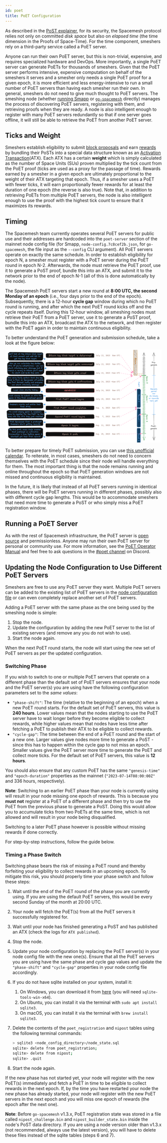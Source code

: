 ```yaml
---
id: poet
title: PoET Configuration
---
```


As described in the [PoST explainer](./../../../learn/poet.md), for its security, the Spacemesh protocol relies not only on committed _disk space_ but also on _elapsed time_ (the time dimension in the Proofs of Space-Time). For the time component, smeshers rely on a third-party service called a PoET server. 

Anyone can run their own PoET server, but this is non-trivial, expensive, and requires specialized hardware and DevOps. More importantly, a single PoET server can generate PoETs for thousands of smeshers. Given that the PoET server performs intensive, expensive computation on behalf of the smeshers it serves and a smesher only needs a single PoET proof for a given epoch, it is more efficient and less energy-intensive to run a small number of PoET servers than having each smesher run their own. In general, smeshers do not need to give much thought to PoET servers. The smeshing node (whether [running Smapp](../smeshing_basic/setup.md) or [`go-spacemesh`](../smeshing_adv/setup.md) directly) manages the process of discovering PoET servers, registering with them, and retrieving proofs when they are ready. A node is also intelligent enough to register with many PoET servers redundantly so that if one server goes offline, it will still be able to retrieve the PoET from another PoET server.

## Ticks and Weight

Smeshers establish eligibility to submit [block proposals](../../../learn/atx.md#block-proposals) and earn [rewards](../../../learn/rewards.md) by bundling their PoSTs into a special data structure known as an [Activation Transaction](../../../learn/atx.md)(ATX). Each ATX has a certain **weight** which is simply calculated as the number of Space Units (SUs) proven multiplied by the tick count from the PoET proof (ticks are used as a proxy for the passage of time). Rewards earned by a smesher in a given epoch are ultimately proportional to the weight of their ATX targeting that epoch. Thus, if a smesher uses a PoET with fewer ticks, it will earn proportionally fewer rewards for at least the duration of one epoch (the reverse is also true). Note that, in addition to retrieving PoETs from multiple PoET servers, the node is also intelligent enough to use the proof with the highest tick count to ensure that it maximizes its rewards.

## Timing

The Spacemesh team currently operates several PoET servers for public use and their addresses are hardcoded into the `poet-server` section of the mainnet node config file (for Smapp, `node-config.7c8cef2b.json`, for `go-spacemesh`, the file input as the `--config` CLI argument). All PoET servers operate on exactly the same schedule. In order to establish eligibility for epoch N, a smesher must register with a PoET server during the PoET round in epoch N-2. Afterwards, the node must retrieve the PoET proof, use it to generate a PoST proof, bundle this into an ATX, and submit it to the network prior to the end of epoch N-1 (all of this is done automatically by the node).

The Spacemesh PoET servers start a new round at **8:00 UTC, the second Monday of an epoch** (i.e., four days prior to the end of the epoch). Subsequently, there is a 12-hour **cycle gap** window during which no PoET round is running, and after which the next PoET round kicks off and the cycle repeats itself. During this 12-hour window, all smeshing nodes must retrieve their PoET from a PoET server, use it to generate a PoST proof, bundle this into an ATX, broadcast the ATX to the network, and then register with the PoET again in order to maintain continuous eligibility.

To better understand the PoET generation and submission schedule, take a look at the figure below:

![The PoET Schedule](../../../../static/img/poet/PoET_sched.png)

To better prepare for timely PoET submission, you can use [this unofficial calendar](https://calendar.google.com/calendar/u/0/embed?src=8895d862c4a9ac22c8da2dafd9c618cd47e5c2d22905f920b1231a3b02aacd62@group.calendar.google.com). To reiterate, in most cases, smeshers do not need to concern themselves with the PoET schedule since their node will handle everything for them. The most important thing is that the node remains running and online throughout the epoch so that PoET generation windows are not missed and continuous eligibility is maintained. 

In the future, it is likely that instead of all PoET servers running in identical phases, there will be PoET servers running in different phases, possibly also with different cycle gap lengths. This would be to accommodate smeshers that need more time to generate a PoST or who simply miss a PoET registration window.

## Running a PoET Server

As with the rest of Spacemesh infrastructure, the PoET server is [open source](https://github.com/spacemeshos/poet) and
permissionless. Anyone may run their own PoET server for personal or community use. For more information, see the [PoET
Operator Manual](https://github.com/spacemeshos/poet/blob/develop/docs/poet_operator_manual.md) and feel free to ask
questions in the [#poet channel](https://discord.com/channels/623195163510046732/1151165793590050867) on Discord.

## Updating the Node Configuration to Use Different PoET Servers

Smeshers are free to use any PoET server they want. Multiple PoET servers can be added to the existing list of PoET
servers in the [node configuration file](../smeshing_basic/advanced_config.md) or can even completely replace another
set of PoET servers.

Adding a PoET server with the same phase as the one being used by the smeshing node is simple:

1. Stop the node.
1. Update the configuration by adding the new PoET server to the list of existing servers (and remove any you do not
   wish to use).
1. Start the node again.

When the next PoET round starts, the node will start using the new set of PoET servers as per the updated configuration.

### Switching Phase

If you wish to switch to one or multiple PoET servers that operate on a different phase than the default set of PoET
servers ensures that your node and the PoET server(s) you are using have the following configuration parameters set to
the _same values_:

- `"phase-shift"`: The time (relative to the beginning of an epoch) when a new PoET round starts. For the default set of
  PoET servers, this value is **240 hours**. Lower values mean that the nodes starting to use the PoET server have to
  wait longer before they become eligible to collect rewards, while higher values mean that nodes have less time after
  fetching a PoET to publish their ATX to be eligible to collect rewards.
- `"cycle-gap"`: The time between the end of a PoET round and the start of a new one. Larger values give nodes more time
  to generate a PoST - since this has to happen within the cycle gap to not miss an epoch. Smaller values give the PoET
  server more time to generate the PoET and collect more ticks. For the default set of PoET servers, this value is **12
  hours**.

You should also ensure that any custom PoET has the same `"genesis-time"` and `"epoch-duration"` properties as the
mainnet (`"2023-07-14T08:00:00Z"` and 336 hours, respectively).

**Note**: Switching to an earlier PoET phase than your node is currently using will result in your node missing one
epoch of rewards. This is because you **must not** register at a PoET of a different phase and then try to use the PoET
from the previous phase to generate a PoST. Doing this would allow you to accumulate ticks from two PoETs at the same
time, which is not allowed and will result in your node being disqualified.

Switching to a later PoET phase however is possible without missing rewards if done correctly.

For step-by-step instructions, follow the guide below.

### Timing a Phase Switch

Switching phase bears the risk of missing a PoET round and thereby forfeiting your eligibility to collect rewards in an
upcoming epoch. To mitigate this risk, you should properly time your phase switch and follow these steps:

1. Wait until the end of the PoET round of the phase you are currently using. If you are using the default PoET servers,
   this would be every second Sunday of the month at 20:00 UTC.
1. Your node will fetch the PoET(s) from all the PoET servers it successfully registered for.
1. Wait until your node has finished generating a PoST and has published an ATX (check the logs for `ATX published`).
1. Stop the node.
1. Update your node configuration by replacing the PoET server(s) in your node config file with the new one(s). Ensure
   that all the PoET servers you are using have the same phase and cycle gap values and update the `"phase-shift"` and
   `"cycle-gap"` properties in your node config file accordingly.
1. If you do not have sqlite installed on your system, install it:
    1. On Windows, you can download it from [here](https://www.sqlite.org/download.html) (you will need
       `sqlite-tools-win-x64`).
    1. On Ubuntu, you can install it via the terminal with `sudo apt install sqlite3`.
    1. On macOS, you can install it via the terminal with `brew install sqlite3`.
1. Delete the contents of the `poet_registration` and `nipost` tables using the following terminal commands:

    ```bash
    > sqlite3 <node_config_directory>/node_state.sql
    sqlite> delete from poet_registration;
    sqlite> delete from nipost;
    sqlite> .quit
    ```

1. Start the node again.

If the new phase has not started yet, your node will register with the new PoET(s) immediately and fetch a PoET in time
to be eligible to collect rewards in the next epoch. If, by the time you have restarted your node the new phase has
already started, your node will register with the new PoET servers in the next epoch and you will miss one epoch of
rewards (the epoch after the next one).

**Note**: Before `go-spacemesh` v1.3.x, PoET registration state was stored in a file called `nipost_challenge.bin` and
`nipost_builder_state.bin` inside the node's PoST data directory. If you are using a node version older than v1.3.x (not
recommended, always use the latest version), you will have to delete these files instead of the sqlite tables (steps 6
and 7).
